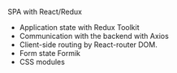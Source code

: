 SPA with React/Redux

* Application state with Redux Toolkit
* Communication with the backend with Axios
* Client-side routing by React-router DOM. 
* Form state Formik
* CSS modules





